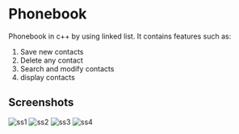 # Phonebook
Phonebook in c++ by using linked list. It contains features such as:
1. Save new contacts
2. Delete any contact
3. Search and modify contacts
4. display contacts

## Screenshots

![ss1](https://user-images.githubusercontent.com/68293763/131761429-2d3b52f2-c519-482b-b97e-9c9510b57a16.jpg)
![ss2](https://user-images.githubusercontent.com/68293763/131761442-c28395fe-f6ff-41ea-87cc-fbb4ba065f93.jpg)
![ss3](https://user-images.githubusercontent.com/68293763/131761459-d630432a-e412-40c9-957e-1f441693942f.jpg)
![ss4](https://user-images.githubusercontent.com/68293763/131761475-62547f19-f986-4a67-8c8f-77c7fcc1ee06.jpg)
